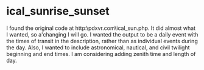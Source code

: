 # ical_sunrise_sunset

I found the original code at http:\\pdxvr.com\ical_sun.php.  It did almost what I wanted, so a'changing I will go.
I wanted the output to be a daily event with the times of transit in the description, rather than as individual events during the day.  Also, I wanted to include astronomical, nautical, and civil twilight beginning and end times.  I am considering adding zenith time and length of day.
